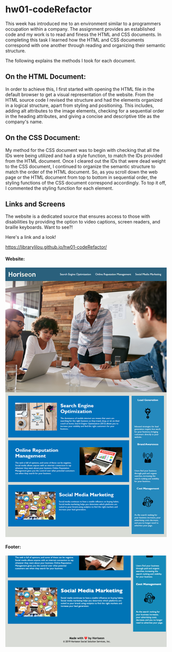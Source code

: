 # hw01-codeRefactor
 
This week has introduced me to an environment similar to a programmers occupation within a company. The assignment provides an established code and my work is to read and finess the HTML and CSS documents. In completing this task I learned how the HTML and CSS documents correspond with one another through reading and organizing their semantic structure. 

The following explains the methods I took for each document.    

## On the HTML Document:

In order to achieve this, I first started with  opening the HTML file in the default browser to get a visual representation of the website. From the HTML source code I revised the structure and had the elements organized in a logical structure, apart from styling and positioning. 
This includes, adding alt attributes to the image elements, checking for a sequential order in the heading attributes, and giving a concise and descriptive title as the company's name.

## On the CSS Document:

My method for the CSS document was to begin with checking that all the IDs were being utilized and had a style function, to match the IDs provided from the HTML document. Once I cleared out the IDs that were dead weight to the CSS document, I continued to organize the semantic structure to match the order of the HTML document. So, as you scroll down the web page or the HTML document from top to bottom in sequential order, the styling functions of the CSS document correspond accordingly. To top it off, I commented the styling function for each element.

## Links and Screens
The website is a dedicated source that ensures access to those with disabilities by providing the option to video captions, screen readers, and braille keyboards. Want to see?!

Here's a link and a look!

 https://librarylilou.github.io/hw01-codeRefactor/

#### Website: 
![Image of Webpage:](./Assets/01-html-css-git-homework-demo.png)

#### Footer:
![Image of footer :](./Assets/Horiseon3:3.png)


